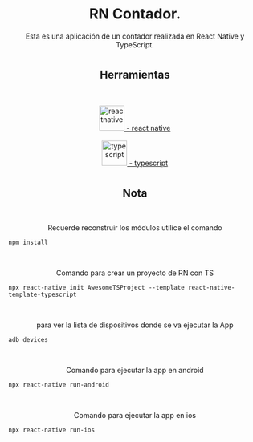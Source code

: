 <h1 align="center">RN Contador.</h1>
<p align="center">
  Esta es una aplicación de un contador realizada en React Native y TypeScript.
</p>
<h1></h1>
<h2 align="center">Herramientas</h2>
<br>
<p align="center">
  <a href="https://reactnative.dev/" target="_blank" rel="reactnative" >
  <img src="https://reactnative.dev/img/header_logo.svg" alt="reactnative" width="50" height="50"/>
   - react native</a>
  <br><br>
  <a href="https://www.typescriptlang.org/" target="_blank" rel="typescript">
  <img src="https://static.npmjs.com/255a118f56f5346b97e56325a1217a16.svg" alt="typescript" width="50" height="50"/>
   - typescript</a>
</p>
<h1></h1>
<h2 align="center">Nota</h2>
<br>
  <p align="center">
    Recuerde reconstruir los módulos utilice el comando
  </p>

    npm install
  
  <br>
  <p align="center">
   Comando para crear un proyecto de RN con TS
  </p>

    npx react-native init AwesomeTSProject --template react-native-template-typescript

  <br>
  <p align="center">
   para ver la lista de dispositivos donde se va ejecutar la App
  </p>

    adb devices

  <br>
  <p align="center">
   Comando para ejecutar la app en android
  </p>

    npx react-native run-android

  <br>
  <p align="center">
   Comando para ejecutar la app en ios
  </p>

    npx react-native run-ios

<h1></h1>
